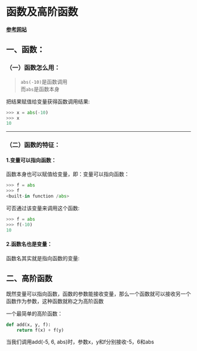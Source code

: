 # 函数及高阶函数

[**参考网站**](https://www.liaoxuefeng.com/wiki/1016959663602400/1017328655674400)


## 一、函数：
### （一）函数怎么用：

> `abs(-10)`是函数调用  
> 而`abs`是函数本身

把结果赋值给变量获得函数调用结果:

```python
>>> x = abs(-10)  
>>> x  
10  
```


******************************************


### （二）函数的特征：

#### 1.变量可以指向函数：

函数本身也可以赋值给变量，即：变量可以指向函数：
```python
>>> f = abs  
>>> f  
<built-in function /abs> 
```

可否通过该变量来调用这个函数:
```python
>>> f = abs
>>> f(-10)
10
```

#### 2.函数名也是变量：
函数名其实就是指向函数的变量:



## 二、高阶函数

既然变量可以指向函数，函数的参数能接收变量，那么一个函数就可以接收另一个函数作为参数，这种函数就称之为高阶函数

一个最简单的高阶函数：
```python
def add(x, y, f):
    return f(x) + f(y)
```

当我们调用add(-5, 6, abs)时，参数x，y和f分别接收-5，6和abs